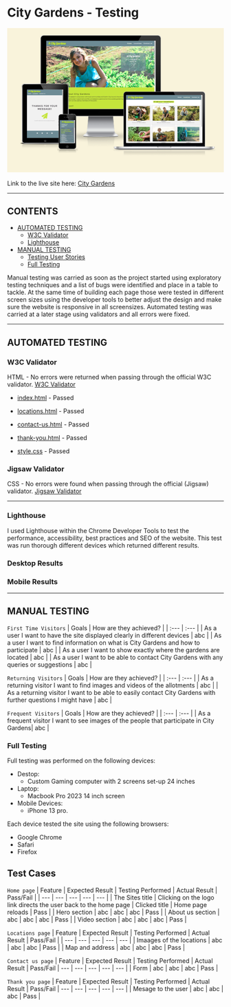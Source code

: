 # City Gardens -  Testing

![City Gardens shown on a variety of screen sizes](docs/city-gardens-mockup-test.png)

Link to the live site here: [City Gardens](https://zest-studi-o.github.io/P01-Allotment-gardens/)
- - -

## CONTENTS

* [AUTOMATED TESTING](#AUTOMATED-TESTING)
  * [W3C Validator](#W3C-Validator)
  * [Lighthouse](#Lighthouse)
* [MANUAL TESTING](#MANUAL-TESTING)
  * [Testing User Stories](#Testing-User-Stories)
  * [Full Testing](#Full-Testing)

Manual testing was carried as soon as the project started using exploratory testing techniques and a list of bugs were identified and place in a table to tackle.
At the same time of building each page those were tested in different screen sizes using the developer tools to better adjust the design and make sure the website is responsive in all screensizes.
Automated testing was carried at a later stage using validators and all errors were fixed.

- - -

## AUTOMATED TESTING

### W3C Validator 
HTML - No errors were returned when passing through the official W3C validator.
[W3C Validator](https://validator.w3.org/)
* [index.html]() - Passed
* [locations.html]() - Passed
* [contact-us.html]() - Passed
* [thank-you.html]() - Passed

* [style.css]() - Passed

### Jigsaw Validator
CSS - No errors were found when passing through the official (Jigsaw) validator.
[Jigsaw Validator](https://jigsaw.w3.org/css-validator/)

- - -

### Lighthouse

I used Lighthouse within the Chrome Developer Tools to test the performance, accessibility, best practices and SEO of the website.
This test was run thorough different devices which returned different results.

### Desktop Results

### Mobile Results

- - -

## MANUAL TESTING

`First Time Visitors`
| Goals | How are they achieved? |
| :--- | :--- |
| As a user I want to have the site displayed clearly in different devices | abc |
| As a user I want to find information on what is City Gardens and how to participate | abc |
| As a user I want to show exactly where the gardens are located | abc |
| As a user I want to be able to contact City Gardens with any queries or suggestions | abc |

`Returning Visitors`
| Goals | How are they achieved? |
| :--- | :--- |
| As a returning visitor I want to find images and videos of the allotments | abc |
| As a returning visitor I want to be able to easily contact City Gardens with further questions I might have | abc |

`Frequent Visitors`
| Goals | How are they achieved? |
| :--- | :--- |
| As a frequent visitor I want to see images of the people that participate in City Gardens| abc |

### Full Testing
Full testing was performed on the following devices:
* Destop:
  * Custom Gaming computer with 2 screens set-up 24 inches
* Laptop:
  * Macbook Pro 2023 14 inch screen
* Mobile Devices:
  * iPhone 13 pro.
 
Each device tested the site using the following browsers:

* Google Chrome
* Safari
* Firefox

## Test Cases

`Home page`
| Feature | Expected Result | Testing Performed | Actual Result | Pass/Fail |
| --- | --- | --- | --- | --- |
| The Sites title | Clicking on the logo link directs the user back to the home page | Clicked title | Home page reloads | Pass |
| Hero section | abc | abc | abc | Pass |
| About us section | abc | abc | abc | Pass |
| Video section | abc | abc | abc | Pass |

`Locations page`
| Feature | Expected Result | Testing Performed | Actual Result | Pass/Fail |
| --- | --- | --- | --- | --- |
| Imaages of the locations | abc | abc | abc | Pass |
| Map and address | abc | abc | abc | Pass |


`Contact us page`
| Feature | Expected Result | Testing Performed | Actual Result | Pass/Fail |
 --- | --- | --- | --- | --- |
| Form | abc | abc | abc | Pass |

`Thank you page`
| Feature | Expected Result | Testing Performed | Actual Result | Pass/Fail |
 --- | --- | --- | --- | --- |
| Mesage to the user | abc | abc | abc | Pass |

